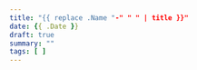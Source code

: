 ```yaml
---
title: "{{ replace .Name "-" " " | title }}"
date: {{ .Date }}
draft: true
summary: ""
tags: [ ]
---
```


